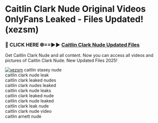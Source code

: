 # Caitlin Clark Nude Original Videos 0nlyFans Leaked - Files Updated! (xezsm)

<h3>🔴 CLICK HERE 🌐==►► <a href="https://tinyurl.com/52m3yx9h" rel="nofollow">Caitlin Clark Nude Updated Files</a></h3>

Get Caitlin Clark Nude and all content. Now you can access all videos and pictures of Caitlin Clark Nude. New Updated Files 2025!

[![xezsm](https://i.imgur.com/TnHtlc8.gif)](https://tinyurl.com/52m3yx9h)
caitlin stasey nude<br>
caitlin clark nude leak<br>
caitlin clark leaked nudes<br>
caitlin clark nudes leaked<br>
caitlin clark nude leaks<br>
caitlin clark leaked nude<br>
caitlin clark nude leaked<br>
caitlin clark leak nude<br>
caitlin clark nude video<br>
caitlin arnett nude